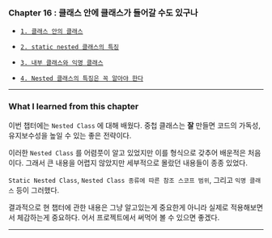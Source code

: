 
### Chapter 16 : 클래스 안에 클래스가 들어갈 수도 있구나

- [`1. 클래스 안의 클래스`](https://velog.io/@jbw9964/GOJ-CH-16.1-16.4)

- [`2. static nested 클래스의 특징`](https://velog.io/@jbw9964/GOJ-CH-16.1-16.4)

- [`3. 내부 클래스와 익명 클래스`](https://velog.io/@jbw9964/GOJ-CH-16.1-16.4)

- [`4. Nested 클래스의 특징은 꼭 알아야 한다`](https://velog.io/@jbw9964/GOJ-CH-16.1-16.4)


---

### What I learned from this chapter

이번 챕터에는 `Nested Class` 에 대해 배웠다. 중첩 클래스는 **잘** 만들면 코드의 가독성, 유지보수성을 높일 수 있는 좋은 전략이다.

이러한 `Nested Class` 를 어렴풋이 알고 있었지만 이를 형식으로 갖추어 배운적은 처음이다. 그래서 큰 내용을 어렵지 않았지만 세부적으로 몰랐던 내용들이 종종 있었다.

`Static Nested Class`, `Nested Class 종류에 따른 참조 스코프 범위`, 그리고 `익명 클래스` 등이 그러했다.

결과적으로 현 챕터에 관한 내용은 그냥 알고있는게 중요한게 아니라 실제로 적용해보면서 체감하는게 중요하다. 어서 프로젝트에서 써먹어 볼 수 있으면 좋겠다.

---
